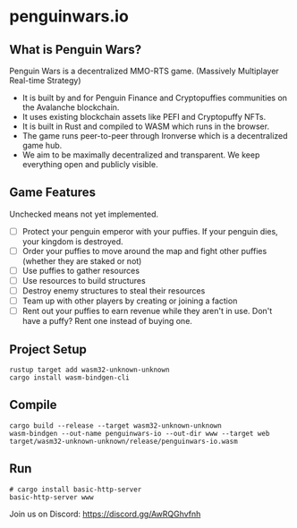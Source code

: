 # penguinwars.io

## What is Penguin Wars?

Penguin Wars is a decentralized MMO-RTS game. (Massively Multiplayer Real-time Strategy) 
- It is built by and for Penguin Finance and Cryptopuffies communities on the Avalanche blockchain. 
- It uses existing blockchain assets like PEFI and Cryptopuffy NFTs.
- It is built in Rust and compiled to WASM which runs in the browser.
- The game runs peer-to-peer through Ironverse which is a decentralized game hub.
- We aim to be maximally decentralized and transparent. We keep everything open and publicly visible.

## Game Features

Unchecked means not yet implemented.

- [ ] Protect your penguin emperor with your puffies. If your penguin dies, your kingdom is destroyed.
- [ ] Order your puffies to move around the map and fight other puffies (whether they are staked or not)
- [ ] Use puffies to gather resources
- [ ] Use resources to build structures
- [ ] Destroy enemy structures to steal their resources
- [ ] Team up with other players by creating or joining a faction
- [ ] Rent out your puffies to earn revenue while they aren't in use. Don't have a puffy? Rent one instead of buying one.

## Project Setup

```
rustup target add wasm32-unknown-unknown
cargo install wasm-bindgen-cli
```

## Compile

```
cargo build --release --target wasm32-unknown-unknown
wasm-bindgen --out-name penguinwars-io --out-dir www --target web target/wasm32-unknown-unknown/release/penguinwars-io.wasm
```

## Run

```
# cargo install basic-http-server
basic-http-server www
```


Join us on Discord: https://discord.gg/AwRQGhvfnh